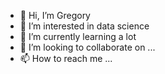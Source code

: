 - 👋 Hi, I’m Gregory
- 👀 I’m interested in data science
- 🌱 I’m currently learning a lot
- 💞️ I’m looking to collaborate on ...
- 📫 How to reach me ...
 
<!---
uscgregory/uscgregory is a ✨ special ✨ repository because its `README.md` (this file) appears on your GitHub profile.
You can click the Preview link to take a look at your changes.
--->

